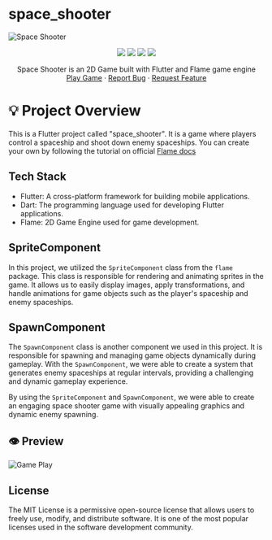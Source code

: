 # space_shooter
![Space Shooter](https://socialify.git.ci/phanatagama/space_shooter/image?description=1&font=KoHo&forks=1&issues=1&pattern=Overlapping%20Hexagons&pulls=1&stargazers=1&theme=Auto)

<p align="center">
<img src="https://img.shields.io/badge/Flutter-02569B?style=for-the-badge&logo=flutter&logoColor=white"/>
<img src="https://img.shields.io/badge/Dart-0175C2?style=for-the-badge&logo=dart&logoColor=white"/>
<img src="https://img.shields.io/badge/Flame-F55252?style=for-the-badge&logo=flame&logoColor=white"/>
<img src="https://img.shields.io/badge/Visual_Studio_Code-007ACC?style=for-the-badge&logo=visualstudiocode&logoColor=white"/>
</p>
<p align="center">
    Space Shooter is an 2D Game built with Flutter and Flame game engine
    <br />
    <a href="https://phanatagama.github.io/space_shooter">Play Game</a>
    ·
    <a href="https://github.com/phanatagama/space_shooter/issues/new">Report Bug</a>
    ·
    <a href="https://github.com/phanatagama/space_shooter/issues/new">Request Feature</a>
  </p>

# 💡 Project Overview

This is a Flutter project called "space_shooter". It is a game where players control a spaceship and shoot down enemy spaceships. You can create your own by following the tutorial on official [Flame docs](https://docs.flame-engine.org/latest/tutorials/space_shooter/space_shooter.html)

## Tech Stack

- Flutter: A cross-platform framework for building mobile applications.
- Dart: The programming language used for developing Flutter applications.
- Flame: 2D Game Engine used for game development.

## SpriteComponent

In this project, we utilized the `SpriteComponent` class from the `flame` package. This class is responsible for rendering and animating sprites in the game. It allows us to easily display images, apply transformations, and handle animations for game objects such as the player's spaceship and enemy spaceships.

## SpawnComponent

The `SpawnComponent` class is another component we used in this project. It is responsible for spawning and managing game objects dynamically during gameplay. With the `SpawnComponent`, we were able to create a system that generates enemy spaceships at regular intervals, providing a challenging and dynamic gameplay experience.

By using the `SpriteComponent` and `SpawnComponent`, we were able to create an engaging space shooter game with visually appealing graphics and dynamic enemy spawning.

## 👁️ Preview
![Game Play](https://github.com/phanatagama/space_shooter/assets/48324618/87bc740c-a4f3-4c79-8c9d-b6cd6c3da06f)
## License

The MIT License is a permissive open-source license that allows users to freely use, modify, and distribute software. It is one of the most popular licenses used in the software development community.